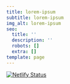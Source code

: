 ```yaml
---
title: lorem-ipsum
subtitle: lorem-ipsum
img_alt: lorem-ipsum
seo:
  title: ''
  description: ''
  robots: []
  extra: []
template: page
---
```



[![Netlify Status](https://api.netlify.com/api/v1/badges/b982706f-1bed-483d-9a26-d2046551aec4/deploy-status)](https://app.netlify.com/sites/lex-thatricanmc/deploys)